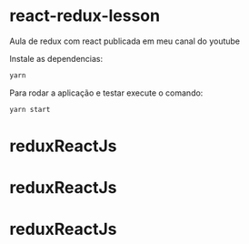 # react-redux-lesson
Aula de redux com react publicada em meu canal do youtube

Instale as dependencias:

```bash
yarn
```

Para rodar a aplicação e testar execute o comando:

```bash
yarn start
```
# reduxReactJs
# reduxReactJs
# reduxReactJs
